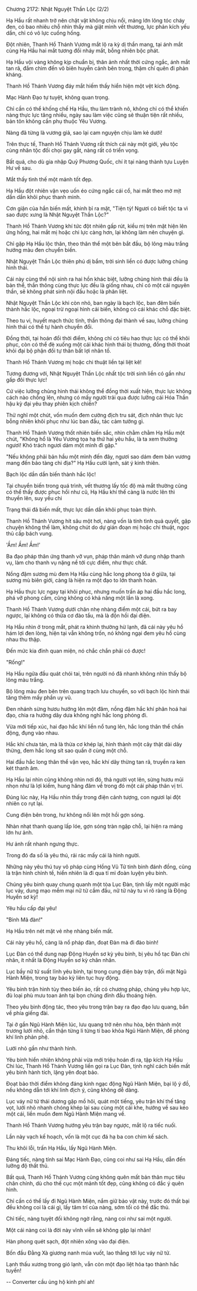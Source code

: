 




Chương 2172: Nhật Nguyệt Thần Lộc (2/2)


Hạ Hầu rất nhanh trở nên chật vật không chịu nổi, mảng lớn lông tóc cháy đen, có bao nhiêu chỗ nhìn thấy mà giật mình vết thương, lực phản kích yếu dần, chỉ có vô lực cuồng hống.

Đột nhiên, Thanh Hồ Thánh Vương mắt lộ ra kỳ dị thần mang, tại ánh mắt cùng Hạ Hầu hai mắt tương đối nháy mắt, bỗng nhiên bộc phát.

Hạ Hầu vội vàng không kịp chuẩn bị, thân ảnh nhất thời cứng ngắc, ánh mắt tan rã, đắm chìm đến vô biên huyễn cảnh bên trong, thậm chí quên đi phản kháng.

Thanh Hồ Thánh Vương đáy mắt hiếm thấy hiển hiện một vệt kích động.

Mạc Hành Đạo tự tuyệt, không quan trọng.

Chỉ cần có thể khống chế Hạ Hầu, thu làm trành nô, không chỉ có thể khiến nàng thực lực tăng nhiều, ngày sau làm việc cũng sẽ thuận tiện rất nhiều, bản tôn không cần phụ thuộc Yêu Vương.

Nàng đã từng là vương giả, sao lại cam nguyện chịu làm kẻ dưới!

Trên thực tế, Thanh Hồ Thánh Vương rất thích cái này một giới, yêu tộc cùng nhân tộc đối chọi gay gắt, nàng rất có triển vọng.

Bất quá, cho dù gia nhập Quỷ Phương Quốc, chí ít tại nàng thành tựu Luyện Hư về sau.

Mắt thấy tình thế một mảnh tốt đẹp.

Hạ Hầu đột nhiên vặn vẹo uốn éo cứng ngắc cái cổ, hai mắt theo mờ mịt dần dần khôi phục thanh minh.

Cơn giận của hắn biến mất, khinh bỉ ra mặt, "Tiện tỳ! Ngươi có biết tộc ta vì sao được xưng là Nhật Nguyệt Thần Lộc?"

Thanh Hồ Thánh Vương khí tức đột nhiên gấp rút, kiều mị trên mặt hiện lên ửng hồng, hai mắt mị hoặc chi lực càng hơn, lại không làm nên chuyện gì.

Chỉ gặp Hạ Hầu lộc thân, theo thân thể một bên bắt đầu, bộ lông màu trắng hướng màu đen chuyển biến.

Nhật Nguyệt Thần Lộc thiên phú dị bẩm, trời sinh liền có được lưỡng chủng hình thái.

Cái này cùng thể nội sinh ra hai hồn khác biệt, lưỡng chủng hình thái đều là bản thể, thần thông cùng thực lực đều là giống nhau, chỉ có một cái nguyên thần, sẽ không phát sinh nội đấu hoặc là phân liệt.

Nhật Nguyệt Thần Lộc khi còn nhỏ, ban ngày là bạch lộc, ban đêm biến thành hắc lộc, ngoại trừ ngoại hình cải biến, không có cái khác chỗ đặc biệt.

Theo tu vi, huyết mạch thức tỉnh, thần thông đại thành về sau, lưỡng chủng hình thái có thể tự hành chuyển đổi.

Đồng thời, tại hoán đổi thời điểm, không chỉ có tiêu hao thực lực có thể khôi phục, còn có thể đè xuống một cái khác hình thái bị thương, đồng thời thoát khỏi đại bộ phận đối tự thân bất lợi nhân tố.

Thanh Hồ Thánh Vương mị hoặc chi thuật liền tại liệt kê!

Tương đương với, Nhật Nguyệt Thần Lộc nhất tộc trời sinh liền có gần như gấp đôi thực lực!

Cứ việc lưỡng chủng hình thái không thể đồng thời xuất hiện, thực lực không cách nào chồng lên, nhưng có mấy người trải qua được lưỡng cái Hóa Thần hậu kỳ đại yêu thay phiên kịch chiến?

Thử nghĩ một chút, vốn muốn đem cường địch tru sát, địch nhân thực lực bỗng nhiên khôi phục như lúc ban đầu, tác cảm tưởng gì.

Thanh Hồ Thánh Vương thốt nhiên biến sắc, nhìn chằm chằm Hạ Hầu một chút, "Không hổ là Yêu Vương tọa hạ thứ hai yêu hầu, là ta xem thường ngươi! Khó trách ngươi dám một mình đi gặp."

"Nếu không phải bản hầu một mình đến đây, ngươi sao dám đem bản vương mang đến bảo tàng chi địa?" Hạ Hầu cười lạnh, sát ý kinh thiên.

Bạch lộc dần dần biến thành hắc lộc!

Tại chuyển biến trong quá trình, vết thương lấy tốc độ mà mắt thường cũng có thể thấy được phục hồi như cũ, Hạ Hầu khí thế càng là nước lên thì thuyền lên, suy yếu chi

Trạng thái đã biến mất, thực lực dần dần khôi phục toàn thịnh.

Thanh Hồ Thánh Vương hít sâu một hơi, nàng vốn là tính tình quả quyết, gặp chuyện không thể làm, không chút do dự gián đoạn mị hoặc chi thuật, ngọc thủ cấp bách vung.

'Ầm! Ầm! Ầm!'

Ba đạo pháp thân ứng thanh vỡ vụn, pháp thân mảnh vỡ dung nhập thanh vụ, làm cho thanh vụ nặng nề tới cực điểm, như thực chất.

Nồng đậm sương mù đem Hạ Hầu cùng hắc long phong tỏa ở giữa, tại sương mù biên giới, càng là hiện ra một đạo to lớn thanh hoàn.

Hạ Hầu thực lực ngay tại khôi phục, nhưng muốn trấn áp hai đầu hắc long, phá vỡ phong cấm, cũng không có khả năng một lần là xong.

Thanh Hồ Thánh Vương dưới chân nhẹ nhàng điểm một cái, bứt ra bay ngược, lại không có thừa cơ đào tẩu, mà là độn hồi đại điện.

Hạ Hầu nhìn ở trong mắt, phát ra khinh thường hừ lạnh, đã cái này yêu hồ hám lợi đen lòng, hiện tại vẫn không trốn, nó không ngại đem yêu hồ cùng nhau thu thập.

Đến mức kia đỉnh quan miện, nó chắc chắn phải có được!

"Rống!"

Hạ Hầu ngửa đầu quát chói tai, trên người nó đã nhanh không nhìn thấy bộ lông màu trắng.

Bộ lông màu đen bên trên quang trạch lưu chuyển, so với bạch lộc hình thái tăng thêm mấy phần uy vũ.

Đen nhánh sừng hươu hướng lên một đâm, nồng đậm hắc khí phân hoá hai đạo, chia ra hướng dây dưa không nghỉ hắc long phóng đi.

Vừa mới tiếp xúc, hai đạo hắc khí liền nổ tung lên, hắc long thân thể chấn động, đụng vào nhau.

Hắc khí chưa tán, mà là thừa cơ khép lại, hình thành một cây thật dài dây thừng, đem hắc long sít sao quấn ở cùng một chỗ.

Hai đầu hắc long thân thể vặn vẹo, hắc khí dây thừng tan rã, truyền ra ken két thanh âm.

Hạ Hầu lại nhìn cũng không nhìn nơi đó, thả người vọt lên, sừng hươu mũi nhọn như là lợi kiếm, hung hăng đâm về trong đó một cái pháp thân vị trí.

Đúng lúc này, Hạ Hầu nhìn thấy trong điện cảnh tượng, con ngươi lại đột nhiên co rụt lại.

Cung điện bên trong, hư không nổi lên một hồi gợn sóng.

Nhàn nhạt thanh quang lấp lóe, gợn sóng tràn ngập chỗ, lại hiện ra mảng lớn hư ảnh.

Hư ảnh rất nhanh ngưng thực.

Trong đó đa số là yêu thú, rải rác mấy cái là hình người.

Những này yêu thú tuy vô pháp cùng Hồng Vũ Tử tinh binh đánh đồng, cũng là trận hình chỉnh tề, hiển nhiên là đi qua tỉ mỉ đoàn luyện yêu binh.

Chúng yêu binh quay chung quanh một tòa Lục Đàn, tịnh lấy một người mặc lục váy, dung mạo mềm mại nữ tử cầm đầu, nữ tử này tu vi rõ ràng là Động Huyền sơ kỳ!

Yêu hầu cấp đại yêu!

"Binh Mã đàn!"

Hạ Hầu trên nét mặt vẻ nhẹ nhàng biến mất.

Cái này yêu hồ, càng là nổ pháp đàn, đoạt Đàn mà đi đào binh!

Lục Đàn có thể dung nạp Động Huyền sơ kỳ yêu binh, bị yêu hồ tạc Đàn chi nhân, ít nhất là Động Huyền sơ kỳ chân nhân.

Lục bầy nữ tử suất lĩnh yêu binh, tại trong cung điện bày trận, đối mặt Ngũ Hành Miện, trong tay bảo kỳ liên tục huy động.

Yêu binh trận hình tùy theo biến ảo, rất có chương pháp, chúng yêu hợp lực, đủ loại phù mưu toan ảnh tại bọn chúng đỉnh đầu thoáng hiện.

Theo yêu binh động tác, theo yêu trong trận bay ra đạo đạo lưu quang, bắn về phía giếng đài.

Tại ở gần Ngũ Hành Miện lúc, lưu quang trở nên nhu hòa, bện thành một trương lưới nhỏ, cẩn thận từng li từng tí bao khỏa Ngũ Hành Miện, để phòng khí linh phản phệ.

Lưới nhỏ gần như thành hình.

Yêu binh hiển nhiên không phải vừa mới triệu hoán đi ra, tập kích Hạ Hầu Chi lúc, Thanh Hồ Thánh Vương liền gọi ra Lục Đàn, tịnh nghĩ cách biến mất yêu binh hành tích, lặng yên đoạt bảo.

Đoạt bảo thời điểm không đáng kinh ngạc động Ngũ Hành Miện, bại lộ ý đồ, nếu không dẫn tới khí linh địch ý, cũng không dễ dàng.

Lục váy nữ tử thái dương gặp mồ hôi, quát một tiếng, yêu trận khí thế tăng vọt, lưới nhỏ nhanh chóng khép lại sau cùng một cái khe, hướng về sau kéo một cái, liền muốn đem Ngũ Hành Miện mang về.

Thanh Hồ Thánh Vương hướng yêu trận bay ngược, mắt lộ ra tiếc nuối.

Lần này vạch kế hoạch, vốn là một cục đá hạ ba con chim kế sách.

Thu khôi lỗi, trấn Hạ Hầu, lấy Ngũ Hành Miện.

Đáng tiếc, nàng tính sai Mạc Hành Đạo, cũng coi như sai Hạ Hầu, dẫn đến lưỡng độ thất thủ.

Bất quá, Thanh Hồ Thánh Vương cũng không quên mất bản thân mục tiêu chân chính, dù cho thế cục một mảnh tốt đẹp, cũng không có đắc ý quên hình.

Chỉ cần có thể lấy đi Ngũ Hành Miện, nắm giữ bảo vật này, trước đó thất bại đều không coi là cái gì, lấy tâm trí của nàng, sớm tối có thể đắc thủ.

Chỉ tiếc, nàng tuyệt đối không ngờ rằng, nàng coi như sai một người.

Một cái nàng coi là đời này vĩnh viễn sẽ không gặp lại nhân!

Hàn phong quét sạch, đột nhiên xông vào đại điện.

Bốn đầu Đằng Xà giương nanh múa vuốt, lao thẳng tới lục váy nữ tử.

Lạnh thấu xương trong gió lạnh, vẫn còn một đạo liệt hỏa tạo thành hắc tuyến!

--
Converter cầu ủng hộ kinh phí ah!




